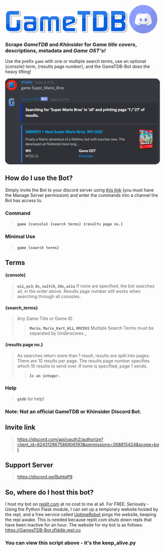 ![# GameTDB](https://github.com/d1ddle/GameTDB-Bot/blob/main/img/GameTDB-400-1.png?raw=true)
![# -Bot](https://raw.githubusercontent.com/d1ddle/GameTDB-Bot/main/img/discord.png?raw=true)

### Scrape ***GameTDB*** and ***Khinsider*** for Game ***title covers***, descriptions, metadata and ***Game OST's!***

Use the prefix `game` with one or multiple search terms, use an optional {console} term, {results page number}, and the GameTDB-Bot does the heavy lifting!

![# Screenshot](https://github.com/d1ddle/GameTDB-Bot/blob/main/img/gtdb%20-screenshot.png?raw=true)

## How do I use the Bot?
Simply invite the Bot to your discord server using [this link](https://discord.com/api/oauth2/authorize?client_id=824312967586906193&permissions=268815424&scope=bot) (you must have the Manage Server permission) and enter the commands into a channel the Bot has access to.


### Command
> **`game {console} {search terms} {results page no.}`**


### Minimal Use
> **`game {search terms}`**


## Terms
#### {console}
> **`wii`, `ps3`, `ds`, `switch`, `3ds`, `wiiu`**
> If none are specified, the bot searches all, in the order above.
> Results page number still works when searching through all consoles.

#### {search_terms}
> Any Game Title or Game ID
>> **`Mario`**, **`Mario_Kart_Wii`**, **`RMCE01`**
> Multiple Search Terms must be separated by Underscores _

#### {results page no.}
> As searches return more than 1 result, results are split into pages.
> There are 10 results per page.
> The results page number specifies which 10 results to send over.
> If none is specified, page 1 sends.
>> **`Is an integer.`**


### Help
> **`gtdb`** for help!

### Note: Not an official GameTDB or Khinsider Discord Bot. 


## Invite link
> https://discord.com/api/oauth2/authorize?client_id=824312967586906193&permissions=268815424&scope=bot

## Support Server
> https://discord.gg/BuhtqP9

## So, where do I host this bot?
I host my bot on [replit.com](https://replit.com/@d1ddle/GamesTDB-Bot#main.py) at no cost to me at all. For FREE. Seriously -
Using the Python Flask module, I can set up a temporary website hosted by the repl, and a free service called [UptimeRobot](https://uptimerobot.com/) pings the website, keeping the repl awake. This is needed because replit.com shuts down repls that have been inactive for an hour. 
The website for my bot is as follows: https://GamesTDB-Bot.d1ddle.repl.co

### You can view this script above - it's the keep_alive.py
